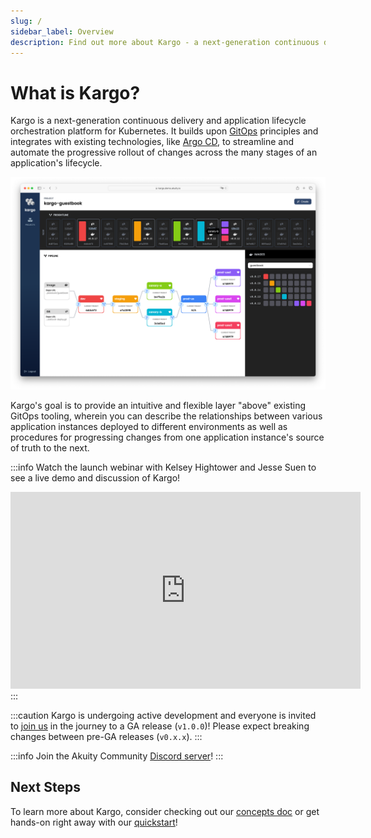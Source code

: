 ```yaml
---
slug: /
sidebar_label: Overview
description: Find out more about Kargo - a next-generation continuous delivery and application lifecycle orchestration platform for Kubernetes
---
```


# What is Kargo?

Kargo is a next-generation continuous delivery and application lifecycle
orchestration platform for Kubernetes. It builds upon
[GitOps](https://opengitops.dev/) principles and integrates with existing
technologies, like [Argo CD](https://argoproj.github.io/cd/), to streamline and
automate the progressive rollout of changes across the many stages of an
application's lifecycle.

![Screenshot](../static/img/screenshot.png)

Kargo's goal is to provide an intuitive and flexible layer "above" existing GitOps tooling, wherein you can describe the relationships between various application instances deployed to different environments as well as procedures for progressing changes from one application instance's source of truth to the next.

:::info
Watch the launch webinar with Kelsey Hightower and Jesse Suen to see a live demo and discussion of Kargo!

<center>
<iframe width="560" height="315" src="https://www.youtube.com/embed/yaZc0DdeLKk?si=BACwCHp8IKAIa7Ef" title="YouTube video player" frameBorder="0" allow="accelerometer; autoplay; clipboard-write; encrypted-media; gyroscope; picture-in-picture;" allowFullScreen></iframe>
</center>
:::

:::caution
Kargo is undergoing active development and everyone is invited to [join us](https://github.com/akuity/kargo) in the journey to a GA release (`v1.0.0`)! Please expect breaking changes between pre-GA releases (`v0.x.x`).
:::

:::info
Join the Akuity Community [Discord server](https://discord.gg/dHJBZw6ewT)!
:::

## Next Steps

To learn more about Kargo, consider checking out our
[concepts doc](./concepts) or get hands-on right away with our
[quickstart](./quickstart)!
